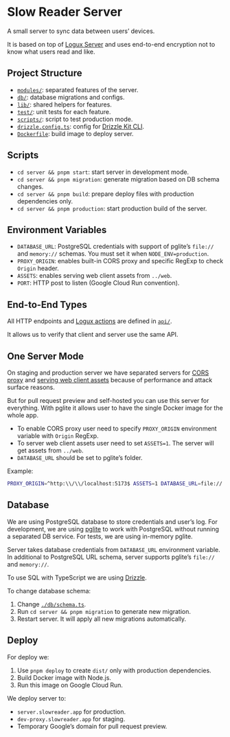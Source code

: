 # Slow Reader Server

A small server to sync data between users’ devices.

It is based on top of [Logux Server](https://github.com/logux/server)
and uses end-to-end encryption not to know what users read and like.

## Project Structure

- [`modules/`](./modules/): separated features of the server.
- [`db/`](./db/): database migrations and configs.
- [`lib/`](./lib/): shared helpers for features.
- [`test/`](./test/): unit tests for each feature.
- [`scripts/`](./scripts/): script to test production mode.
- [`drizzle.config.ts`](./drizzle.config.ts): config for [Drizzle Kit CLI](https://orm.drizzle.team/kit-docs/overview).
- [`Dockerfile`](./Dockerfile): build image to deploy server.

## Scripts

- `cd server && pnpm start`: start server in development mode.
- `cd server && pnpm migration`: generate migration based on DB schema changes.
- `cd server && pnpm build`: prepare deploy files with production dependencies only.
- `cd server && pnpm production`: start production build of the server.

## Environment Variables

- `DATABASE_URL`: PostgreSQL credentials with support of pglite’s `file://` and `memory://` schemas. You must set it when `NODE_ENV=production`.
- `PROXY_ORIGIN`: enables built-in CORS proxy and specific RegExp to check `Origin` header.
- `ASSETS`: enables serving web client assets from `../web`.
- `PORT`: HTTP post to listen (Google Cloud Run convention).

## End-to-End Types

All HTTP endpoints and [Logux actions](https://logux.org/guide/concepts/action/) are defined in [`api/`](../api/).

It allows us to verify that client and server use the same API.

## One Server Mode

On staging and production server we have separated servers for [CORS proxy](../proxy/) and [serving web client assets](../web/nginx.conf) because of performance and attack surface reasons.

But for pull request preview and self-hosted you can use this server for everything. With pglite it allows user to have the single Docker image for the whole app.

- To enable CORS proxy user need to specify `PROXY_ORIGIN` environment variable with `Origin` RegExp.
- To server web client assets user need to set `ASSETS=1`. The server will get assets from `../web`.
- `DATABASE_URL` should be set to pglite’s folder.

Example:

```sh
PROXY_ORIGIN=^http:\\/\\/localhost:5173$ ASSETS=1 DATABASE_URL=file://./db/pgdata pnpm start
```

## Database

We are using PostgreSQL database to store credentials and user’s log. For development, we are using [pglite](https://github.com/electric-sql/pglite) to work with PostgreSQL without running a separated DB service. For tests, we are using in-memory pglite.

Server takes database credentials from `DATABASE_URL` environment variable. In additional to PostgreSQL URL schema, server supports pglite’s `file://` and `memory://`.

To use SQL with TypeScript we are using [Drizzle](https://orm.drizzle.team/docs/overview).

To change database schema:

1. Change [`./db/schema.ts`](./db/schema.ts).
2. Run `cd server && pnpm migration` to generate new migration.
3. Restart server. It will apply all new migrations automatically.

## Deploy

For deploy we:

1. Use `pnpm deploy` to create `dist/` only with production dependencies.
2. Build Docker image with Node.js.
3. Run this image on Google Cloud Run.

We deploy server to:
- `server.slowreader.app` for production.
- `dev-proxy.slowreader.app` for staging.
- Temporary Google’s domain for pull request preview.
